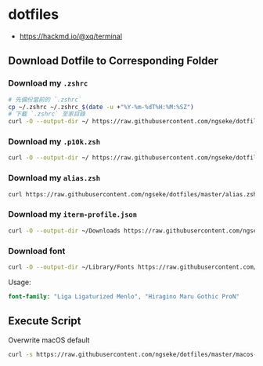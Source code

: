 # dotfiles

- https://hackmd.io/@xq/terminal

## Download Dotfile to Corresponding Folder

### Download my `.zshrc`

```sh
# 先備份當前的 `.zshrc`
cp ~/.zshrc ~/.zshrc_$(date -u +"%Y-%m-%dT%H:%M:%SZ")
# 下載 `.zshrc` 至家目錄
curl -O --output-dir ~/ https://raw.githubusercontent.com/ngseke/dotfiles/master/.zshrc
```

### Download my `.p10k.zsh`

```sh
curl -O --output-dir ~/ https://raw.githubusercontent.com/ngseke/dotfiles/master/.p10k.zsh
```

### Download my `alias.zsh`
```sh
curl https://raw.githubusercontent.com/ngseke/dotfiles/master/alias.zsh -o ${ZSH_CUSTOM:-$HOME/.oh-my-zsh/custom}/alias.zsh
```

### Download my `iterm-profile.json`

```sh
curl -O --output-dir ~/Downloads https://raw.githubusercontent.com/ngseke/dotfiles/master/iterm-profile.json
```

### Download font

```sh
curl -O --output-dir ~/Library/Fonts https://raw.githubusercontent.com/ngseke/dotfiles/master/fonts/LigaLigaturizedMenlo-Regular.ttf
```

Usage:
```sass
font-family: "Liga Ligaturized Menlo", "Hiragino Maru Gothic ProN"
```

## Execute Script

Overwrite macOS default

```sh
curl -s https://raw.githubusercontent.com/ngseke/dotfiles/master/macos-defaults.sh | sh
```
